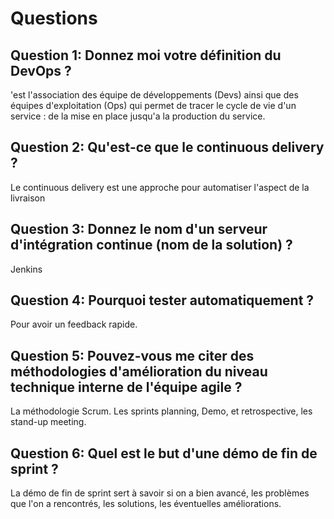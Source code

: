 # Questions

## Question 1: Donnez moi votre définition du DevOps ?
'est l'association des équipe de développements (Devs) ainsi que des équipes d'exploitation (Ops) qui permet de tracer le cycle de vie d'un service : de la mise en place jusqu'a la production du service.
## Question 2: Qu'est-ce que le continuous delivery ?
Le continuous delivery est une approche pour automatiser l'aspect de la livraison 
## Question 3: Donnez le nom d'un serveur d'intégration continue (nom de la solution) ?
Jenkins
## Question 4: Pourquoi tester automatiquement ?
Pour avoir un feedback rapide.
## Question 5: Pouvez-vous me citer des méthodologies d'amélioration du niveau technique interne de l'équipe agile ?
La méthodologie Scrum. Les sprints planning, Demo, et retrospective, les stand-up meeting.
## Question 6: Quel est le but d'une démo de fin de sprint ?
La démo de fin de sprint sert à savoir si on a bien avancé, les problèmes que l'on a rencontrés, les solutions, les éventuelles améliorations.
